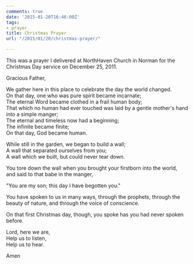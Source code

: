 ```yaml
---
comments: true
date: '2015-01-20T16:46:00Z'
tags:
- prayer
title: Christmas Prayer
url: "/2015/01/20/christmas-prayer/"

---
```

This was a prayer I delivered at NorthHaven Church in Norman for the Christmas Day service on December 25, 2011. 

Gracious Father,

We gather here in this place to celebrate the day the world changed.  
On that day, one who was pure spirit became incarnate;  
The eternal Word became clothed in a frail human body;  
That which no human had ever touched was laid by a gentle mother's hand into a simple manger;  
The eternal and timeless now had a beginning;  
The infinite became finite;  
On that day, God became human.

While still in the garden, we began to build a wall;  
A wall that separated ourselves from you;  
A wall which we built, but could never tear down.  

You tore down the wall when you brought your firstborn into the world,  
and said to that babe in the manger,  

"You are my son; this day I have begotten you."

You have spoken to us in many ways, through the prophets, through the beauty of nature, and through the voice of conscience.

On that first Christmas day, though, you spoke has you had never spoken before.

Lord, here we are,  
Help us to listen,  
Help us to hear.

Amen
